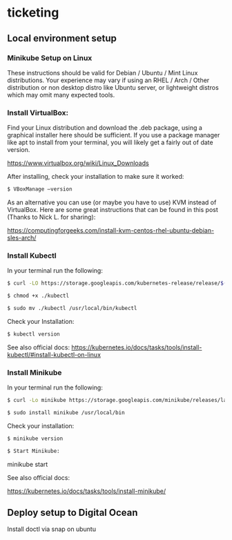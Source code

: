 # ticketing

## Local environment setup

### Minikube Setup on Linux

These instructions should be valid for Debian / Ubuntu / Mint Linux distributions. Your experience may vary if using an RHEL / Arch / Other distribution or non desktop distro like Ubuntu server, or lightweight distros which may omit many expected tools.

### Install VirtualBox:

Find your Linux distribution and download the .deb package, using a graphical installer here should be sufficient. If you use a package manager like apt to install from your terminal, you will likely get a fairly out of date version.

https://www.virtualbox.org/wiki/Linux_Downloads

After installing, check your installation to make sure it worked:

```sh
$ VBoxManage —version
```

As an alternative you can use (or maybe you have to use) KVM instead of VirtualBox. Here are some great instructions that can be found in this post (Thanks to Nick L. for sharing):

https://computingforgeeks.com/install-kvm-centos-rhel-ubuntu-debian-sles-arch/


### Install Kubectl

In your terminal run the following:

```sh
$ curl -LO https://storage.googleapis.com/kubernetes-release/release/$(curl -s https://storage.googleapis.com/kubernetes-release/release/stable.txt)/bin/linux/amd64/kubectl
```

```sh
$ chmod +x ./kubectl
```

```sh
$ sudo mv ./kubectl /usr/local/bin/kubectl
```

Check your Installation:
```sh
$ kubectl version
```

See also official docs:
https://kubernetes.io/docs/tasks/tools/install-kubectl/#install-kubectl-on-linux


### Install Minikube

In your terminal run the following:
```sh
$ curl -Lo minikube https://storage.googleapis.com/minikube/releases/latest/minikube-linux-amd64 && chmod +x minikube
```
```sh
$ sudo install minikube /usr/local/bin
```

Check your installation:
```sh
$ minikube version
```

```sh
$ Start Minikube:
```
minikube start


See also official docs:

https://kubernetes.io/docs/tasks/tools/install-minikube/

## Deploy setup to Digital Ocean

Install doctl via snap on ubuntu
